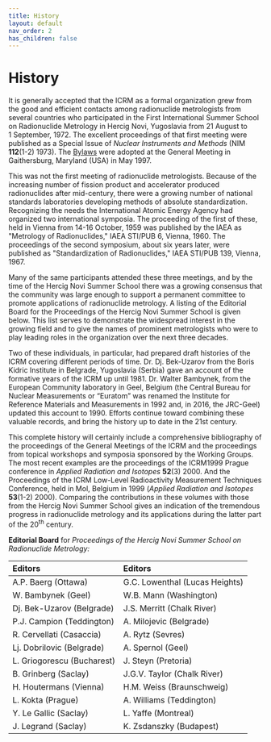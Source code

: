 ```yaml
---
title: History
layout: default
nav_order: 2
has_children: false
---
```


# History

It is generally accepted that the ICRM as a formal organization grew from the
good and efficient contacts among radionuclide metrologists from several
countries who participated in the First International Summer School on
Radionuclide Metrology in Hercig Novi, Yugoslavia from 21 August to 1 September,
1972\. The excellent proceedings of that first meeting were published as a
Special Issue of *Nuclear Instruments and Methods* (NIM **112**(1-2) 1973). The
[Bylaws](bylaws/icrm-bylaws.pdf) were adopted at the General Meeting in
Gaithersburg, Maryland (USA) in May 1997.

This was not the first meeting of radionuclide metrologists. Because of the
increasing number of fission product and accelerator produced radionuclides
after mid-century, there were a growing number of national standards
laboratories developing methods of absolute standardization. Recognizing the
needs the International Atomic Energy Agency had organized two international
symposia. The proceeding of the first of these, held in Vienna from
14-16 October, 1959 was published by the IAEA as "Metrology of Radionuclides,"
IAEA STI/PUB 6, Vienna, 1960. The proceedings of the second symposium, about six
years later, were published as "Standardization of Radionuclides," IAEA
STI/PUB 139, Vienna, 1967.

Many of the same participants attended these three meetings, and by the time of
the Hercig Novi Summer School there was a growing consensus that the community
was large enough to support a permanent committee to promote applications of
radionuclide metrology. A listing of the Editorial Board for the Proceedings of
the Hercig Novi Summer School is given below. This list serves to demonstrate
the widespread interest in the growing field and to give the names of prominent
metrologists who were to play leading roles in the organization over the next
three decades.

Two of these individuals, in particular, had prepared draft histories of the
ICRM covering different periods of time. Dr. Dj. Bek-Uzarov from the Boris
Kidric Institute in Belgrade, Yugoslavia (Serbia) gave an account of the
formative years of the ICRM up until 1981. Dr. Walter Bambynek, from the
European Community laboratory in Geel, Belgium (the Central Bureau for Nuclear
Measurements or “Euratom” was renamed the Institute for Reference Materials and
Measurements in 1992 and, in 2016, the JRC-Geel) updated this account to 1990.
Efforts continue toward combining these valuable records, and bring the history
up to date in the 21st century.

This complete history will certainly include a comprehensive bibliography of the
proceedings of the General Meetings of the ICRM and the proceedings from topical
workshops and symposia sponsored by the Working Groups. The most recent examples
are the proceedings of the ICRM1999 Prague conference in *Applied Radiation and
Isotopes* **52**(3) 2000. And the Proceedings of the ICRM Low-Level
Radioactivity Measurement Techniques Conference, held in Mol, Belgium in 1999
(*Applied Radiation and Isotopes* **53**(1-2) 2000). Comparing the contributions
in these volumes with those from the Hercig Novi Summer School gives an
indication of the tremendous progress in radionuclide metrology and its
applications during the latter part of the 20<sup>th</sup> century.

**Editorial Board** for *Proceedings of the Hercig Novi Summer School on Radionuclide Metrology:*

| Editors                    | Editors                        |
| :------------------------- | :----------------------------- |
| A.P. Baerg (Ottawa)        | G.C. Lowenthal (Lucas Heights) |
| W. Bambynek (Geel)         | W.B. Mann (Washington)         |
| Dj. Bek-Uzarov (Belgrade)  | J.S. Merritt (Chalk River)     |
| P.J. Campion (Teddington)  | A. Milojevic (Belgrade)        |
| R. Cervellati (Casaccia)   | A. Rytz (Sevres)               |
| Lj. Dobrilovic (Belgrade)  | A. Spernol (Geel)              |
| L. Griogorescu (Bucharest) | J. Steyn (Pretoria)            |
| B. Grinberg (Saclay)       | J.G.V. Taylor (Chalk River)    |
| H. Houtermans (Vienna)     | H.M. Weiss (Braunschweig)      |
| L. Kokta (Prague)          | A. Williams (Teddington)       |
| Y. Le Gallic (Saclay)      | L. Yaffe (Montreal)            |
| J. Legrand (Saclay)        | K. Zsdanszky (Budapest)        |
